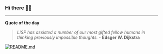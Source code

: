 ### Hi there 👋🏻


---

**Quote of the day**

> *LISP has assisted a number of our most gifted fellow humans in thinking previously impossible thoughts.* - **Edsger W. Dijkstra** 

[![README.md](https://github.com/marcolovazzano/marcolovazzano/actions/workflows/readme.yml/badge.svg)](https://github.com/marcolovazzano/marcolovazzano/actions/workflows/readme.yml)
